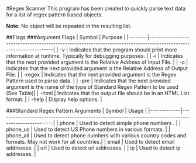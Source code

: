 #Regex Scanner
This program has been created to quickly parse text data for a list of regex pattern based objects. 

**Note:** No object will be repeated in the resulting list.

##Flags
###Argument Flags
| Symbol | Purpose                                                                                                           |
|--------|-------------------------------------------------------------------------------------------------------------------|
|   -v   | Indicates that the program should print more information at runtime. Typically for debugging purposes.            |
|   -i   | Indicates that the next provided argument is the Relative Address of Input File.                                  |
|   -o   | Indicates that the next provided argument is the Relative Address of Output File.                                 |
| -regex | Indicates that the next provided argument is the Regex Pattern used to parse data.                                |
| -pre   | Indicates that the next provided argument is the name of the type of Standard Regex Pattern to be used (See Table)|
| -html  | Indicates that the output file should be in an HTML List format.                                                  |
| -help  | Display help options.                                                                                             |

###Standard Regex Pattern Arguments
|   Symbol    | Usage                                                                                               |
|-------------|-----------------------------------------------------------------------------------------------------|
|    phone    | Used to detect simple phone numbers .                                                               |
|   phone_us  | Used to detect US Phone numbers in various formats.                                                 |
|   phone_all | Used to detect phone numbers with various country codes and formats. May not work for all countries.|
|    email    | Used to detect email addresses.                                                                     |
|     url     | Used to detect url addresses.                                                                       |
|     ip      | Used to detect ip addresses.                                                                        |
